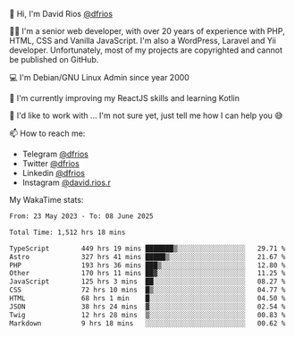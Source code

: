 👋 Hi, I'm David Rios [@dfrios](https://github.com/dfrios)

👨‍💻 I'm a senior web developer, with over 20 years of experience with PHP, HTML, CSS and Vanilla JavaScript. I'm also a WordPress, Laravel and Yii developer. Unfortunately, most of my projects are copyrighted and cannot be published on GitHub.

💻 I'm Debian/GNU Linux Admin since year 2000

🌱 I'm currently improving my ReactJS skills and learning Kotlin

💞️ I'd like to work with ... I'm not sure yet, just tell me how I can help you 😅


📫 How to reach me:
* Telegram [@dfrios](https://t.me/dfrios)
* Twitter [@dfrios](https://twitter.com/dfrios)
* Linkedin [@dfrios](https://linkedin.com/in/dfrios)
* Instagram [@david.rios.r](https://instagram.com/david.rios.r)



My WakaTime stats:
<!--START_SECTION:waka-->

```txt
From: 23 May 2023 - To: 08 June 2025

Total Time: 1,512 hrs 18 mins

TypeScript        449 hrs 19 mins ███████▒░░░░░░░░░░░░░░░░░   29.71 %
Astro             327 hrs 41 mins █████▒░░░░░░░░░░░░░░░░░░░   21.67 %
PHP               193 hrs 36 mins ███▒░░░░░░░░░░░░░░░░░░░░░   12.80 %
Other             170 hrs 11 mins ██▓░░░░░░░░░░░░░░░░░░░░░░   11.25 %
JavaScript        125 hrs 3 mins  ██░░░░░░░░░░░░░░░░░░░░░░░   08.27 %
CSS               72 hrs 10 mins  █▒░░░░░░░░░░░░░░░░░░░░░░░   04.77 %
HTML              68 hrs 1 min    █░░░░░░░░░░░░░░░░░░░░░░░░   04.50 %
JSON              38 hrs 24 mins  ▓░░░░░░░░░░░░░░░░░░░░░░░░   02.54 %
Twig              12 hrs 28 mins  ▒░░░░░░░░░░░░░░░░░░░░░░░░   00.83 %
Markdown          9 hrs 18 mins   ░░░░░░░░░░░░░░░░░░░░░░░░░   00.62 %
```

<!--END_SECTION:waka-->
